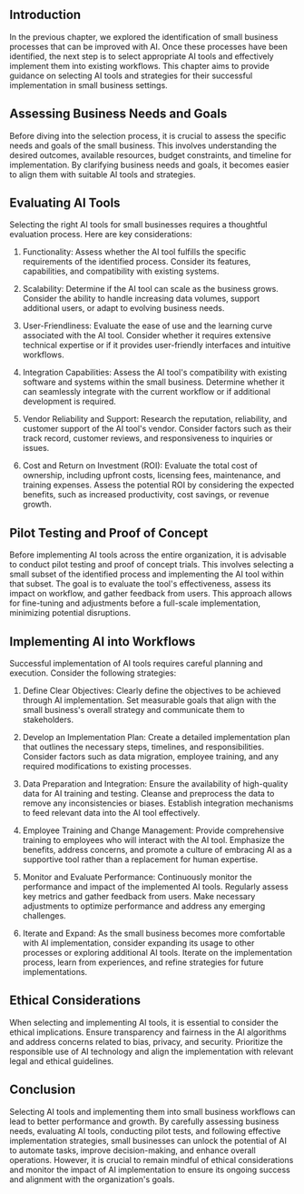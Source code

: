 
## Introduction

In the previous chapter, we explored the identification of small business processes that can be improved with AI. Once these processes have been identified, the next step is to select appropriate AI tools and effectively implement them into existing workflows. This chapter aims to provide guidance on selecting AI tools and strategies for their successful implementation in small business settings.

## Assessing Business Needs and Goals

Before diving into the selection process, it is crucial to assess the specific needs and goals of the small business. This involves understanding the desired outcomes, available resources, budget constraints, and timeline for implementation. By clarifying business needs and goals, it becomes easier to align them with suitable AI tools and strategies.

## Evaluating AI Tools

Selecting the right AI tools for small businesses requires a thoughtful evaluation process. Here are key considerations:

1. Functionality: Assess whether the AI tool fulfills the specific requirements of the identified process. Consider its features, capabilities, and compatibility with existing systems.
    
2. Scalability: Determine if the AI tool can scale as the business grows. Consider the ability to handle increasing data volumes, support additional users, or adapt to evolving business needs.
    
3. User-Friendliness: Evaluate the ease of use and the learning curve associated with the AI tool. Consider whether it requires extensive technical expertise or if it provides user-friendly interfaces and intuitive workflows.
    
4. Integration Capabilities: Assess the AI tool's compatibility with existing software and systems within the small business. Determine whether it can seamlessly integrate with the current workflow or if additional development is required.
    
5. Vendor Reliability and Support: Research the reputation, reliability, and customer support of the AI tool's vendor. Consider factors such as their track record, customer reviews, and responsiveness to inquiries or issues.
    
6. Cost and Return on Investment (ROI): Evaluate the total cost of ownership, including upfront costs, licensing fees, maintenance, and training expenses. Assess the potential ROI by considering the expected benefits, such as increased productivity, cost savings, or revenue growth.
    

## Pilot Testing and Proof of Concept

Before implementing AI tools across the entire organization, it is advisable to conduct pilot testing and proof of concept trials. This involves selecting a small subset of the identified process and implementing the AI tool within that subset. The goal is to evaluate the tool's effectiveness, assess its impact on workflow, and gather feedback from users. This approach allows for fine-tuning and adjustments before a full-scale implementation, minimizing potential disruptions.

## Implementing AI into Workflows

Successful implementation of AI tools requires careful planning and execution. Consider the following strategies:

1. Define Clear Objectives: Clearly define the objectives to be achieved through AI implementation. Set measurable goals that align with the small business's overall strategy and communicate them to stakeholders.
    
2. Develop an Implementation Plan: Create a detailed implementation plan that outlines the necessary steps, timelines, and responsibilities. Consider factors such as data migration, employee training, and any required modifications to existing processes.
    
3. Data Preparation and Integration: Ensure the availability of high-quality data for AI training and testing. Cleanse and preprocess the data to remove any inconsistencies or biases. Establish integration mechanisms to feed relevant data into the AI tool effectively.
    
4. Employee Training and Change Management: Provide comprehensive training to employees who will interact with the AI tool. Emphasize the benefits, address concerns, and promote a culture of embracing AI as a supportive tool rather than a replacement for human expertise.
    
5. Monitor and Evaluate Performance: Continuously monitor the performance and impact of the implemented AI tools. Regularly assess key metrics and gather feedback from users. Make necessary adjustments to optimize performance and address any emerging challenges.
    
6. Iterate and Expand: As the small business becomes more comfortable with AI implementation, consider expanding its usage to other processes or exploring additional AI tools. Iterate on the implementation process, learn from experiences, and refine strategies for future implementations.
    

## Ethical Considerations

When selecting and implementing AI tools, it is essential to consider the ethical implications. Ensure transparency and fairness in the AI algorithms and address concerns related to bias, privacy, and security. Prioritize the responsible use of AI technology and align the implementation with relevant legal and ethical guidelines.

## Conclusion

Selecting AI tools and implementing them into small business workflows can lead to better performance and growth. By carefully assessing business needs, evaluating AI tools, conducting pilot tests, and following effective implementation strategies, small businesses can unlock the potential of AI to automate tasks, improve decision-making, and enhance overall operations. However, it is crucial to remain mindful of ethical considerations and monitor the impact of AI implementation to ensure its ongoing success and alignment with the organization's goals.
